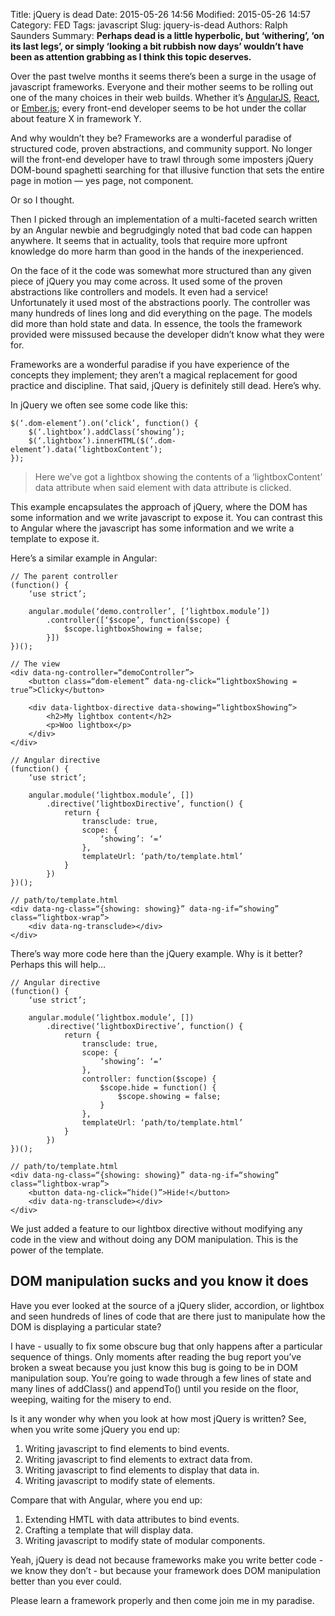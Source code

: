 Title: jQuery is dead
Date: 2015-05-26 14:56
Modified: 2015-05-26 14:57
Category: FED
Tags: javascript
Slug: jquery-is-dead
Authors: Ralph Saunders
Summary: **Perhaps dead is a little hyperbolic, but ‘withering’, ‘on its last legs’, or simply ‘looking a bit rubbish now days’ wouldn’t have been as attention grabbing as I think this topic deserves.**

Over the past twelve months it seems there’s been a surge in the usage of javascript frameworks. Everyone and their mother seems to be rolling out one of the many choices in their web builds. Whether it’s [AngularJS](https://angularjs.org/), [React](https://facebook.github.io/react/), or [Ember.js](http://emberjs.com/); every front-end developer seems to be hot under the collar about feature X in framework Y. 

And why wouldn’t they be? Frameworks are a wonderful paradise of structured code, proven abstractions, and community support. No longer will the front-end developer have to trawl through some imposters jQuery DOM-bound spaghetti searching for that illusive function that sets the entire page in motion  &mdash; yes page, not component.

Or so I thought.

Then I picked through an implementation of a multi-faceted search written by an Angular newbie and begrudgingly noted that bad code can happen anywhere. It seems that in actuality, tools that require more upfront knowledge do more harm than good in the hands of the inexperienced. 

On the face of it the code was somewhat more structured than any given piece of jQuery you may come across. It used some of the proven abstractions like controllers and models. It even had a service! Unfortunately it used most of the abstractions poorly. The controller was many hundreds of lines long and did everything on the page. The models did more than hold state and data. In essence, the tools the framework provided were missused because the developer didn’t know what they were for.

Frameworks are a wonderful paradise if you have experience of the concepts they implement; they aren’t a magical replacement for good practice and discipline. That said, jQuery is definitely still dead. Here’s why.

In jQuery we often see some code like this:

    $(‘.dom-element’).on(‘click’, function() {
        $(‘.lightbox’).addClass(‘showing’);
        $(‘.lightbox’).innerHTML($(‘.dom-element’).data(‘lightboxContent’);
    });

> Here we’ve got a lightbox showing the contents of a ‘lightboxContent’ data attribute when said element with data attribute is clicked.

This example encapsulates the approach of jQuery, where the DOM has some information and we write javascript to expose it. You can contrast this to Angular where the javascript has some information and we write a template to expose it.

Here’s a similar example in Angular:

    // The parent controller
    (function() {
        ‘use strict’;

        angular.module(‘demo.controller’, [‘lightbox.module’])
            .controller([‘$scope’, function($scope) {
                $scope.lightboxShowing = false;
            }])
    })();

    // The view
    <div data-ng-controller=“demoController”>
        <button class=“dom-element” data-ng-click=“lightboxShowing = true”>Clicky</button>

        <div data-lightbox-directive data-showing=“lightboxShowing”>
            <h2>My lightbox content</h2>
            <p>Woo lightbox</p>
        </div>
    </div>

    // Angular directive
    (function() {
        ‘use strict’;

        angular.module(‘lightbox.module’, [])
            .directive(‘lightboxDirective’, function() {
                return {
                    transclude: true,
                    scope: {
                        ‘showing’: ‘=‘
                    },
                    templateUrl: ‘path/to/template.html’
                }
            })
    })();

    // path/to/template.html
    <div data-ng-class=“{showing: showing}” data-ng-if=“showing” class=“lightbox-wrap”>
        <div data-ng-transclude></div>
    </div>

There’s way more code here than the jQuery example. Why is it better? Perhaps this will help…

    // Angular directive
    (function() {
        ‘use strict’;

        angular.module(‘lightbox.module’, [])
            .directive(‘lightboxDirective’, function() {
                return {
                    transclude: true,
                    scope: {
                        ‘showing’: ‘=‘
                    },
                    controller: function($scope) {
                        $scope.hide = function() {
                            $scope.showing = false;
                        }
                    },
                    templateUrl: ‘path/to/template.html’
                }
            })
    })();

    // path/to/template.html
    <div data-ng-class=“{showing: showing}” data-ng-if=“showing” class=“lightbox-wrap”>
        <button data-ng-click=“hide()”>Hide!</button>
        <div data-ng-transclude></div>
    </div>

We just added a feature to our lightbox directive without modifying any code in the view and without doing any DOM manipulation. This is the power of the template.

## DOM manipulation sucks and you know it does

Have you ever looked at the source of a jQuery slider, accordion, or lightbox and seen hundreds of lines of code that are there just to manipulate how the DOM is displaying a particular state? 

I have - usually to fix some obscure bug that only happens after a particular sequence of things. Only moments after reading the bug report you’ve broken a sweat because you just know this bug is going to be in DOM manipulation soup. You’re going to wade through a few lines of state and many lines of addClass() and appendTo() until you reside on the floor, weeping, waiting for the misery to end.

Is it any wonder why when you look at how most jQuery is written? See, when you write some jQuery you end up:

1. Writing javascript to find elements to bind events.
2. Writing javascript to find elements to extract data from.
3. Writing javascript to find elements to display that data in.
4. Writing javascript to modify state of elements.

Compare that with Angular, where you end up:

1. Extending HMTL with data attributes to bind events.
2. Crafting a template that will display data.
3. Writing javascript to modify state of modular components.

Yeah, jQuery is dead not because frameworks make you write better code - we know they don’t - but because your framework does DOM manipulation better than you ever could.

Please learn a framework properly and then come join me in my paradise.